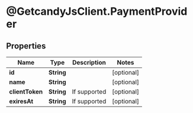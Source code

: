 # @GetcandyJsClient.PaymentProvider

## Properties

Name | Type | Description | Notes
------------ | ------------- | ------------- | -------------
**id** | **String** |  | [optional] 
**name** | **String** |  | [optional] 
**clientToken** | **String** | If supported  | [optional] 
**exiresAt** | **String** | If supported | [optional] 


